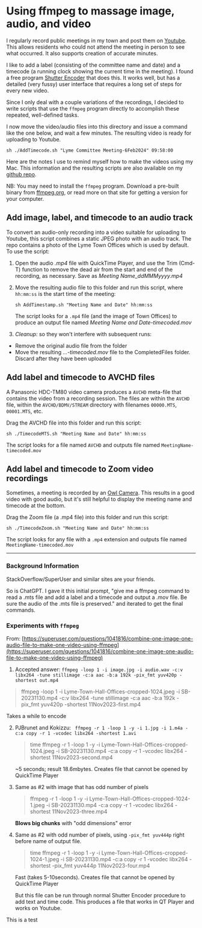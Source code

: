 # Using ffmpeg to massage image, audio, and video

I regularly record public meetings in my town and post them on
[Youtube](https://www.youtube.com/playlist?list=PLhg_eBomuA8iBIXkkRjULVbqunRqsnHWc).
This allows residents who could not attend the meeting in person to see
what occurred. It also supports creation of accurate minutes. 

I like to add a label (consisting of the committee name and date) and a timecode (a running clock showing the current time in the meeting).
I found a free program [Shutter Encoder](https://shutterencoder.com)
that does this. It works well, but has a detailed (very fussy) user interface
that requires a long set of steps for every new video.

Since I only deal with a couple variations of the recordings,
I decided to write scripts that use the `ffmpeg` program directly
to accomplish these repeated, well-defined tasks.

I now move the video/audio files into this directory
and issue a command like the one below, and wait a few minutes.
The resulting video is ready for uploading to Youtube.

```
sh ./AddTimecode.sh "Lyme Committee Meeting-6Feb2024" 09:58:00
```

Here are the notes I use to remind myself how to make the videos using my Mac.
This information and the resulting scripts are also available on my
[github repo](https://github.com/richb-hanover/FFMPEG-ImagePlusAudio).

NB: You may need to install the `ffmpeg` program. Download a pre-built binary 
from [ffmpeg.org](https://ffmpeg.org//download.html#build-mac),
or read more on that site for getting a version for your computer.

## Add image, label, and timecode to an audio track
To convert an audio-only recording into a video suitable for uploading
to Youtube, this script combines a static JPEG photo with an audio track.
The repo contains a photo of the Lyme Town Offices which is used by default.
To use the script:

1. Open the audio _.mp4_ file with QuickTime Player,
and use the Trim (Cmd-T) function to remove the dead air
from the start and end of the recording,
as necessary. Save as _Meeting Name\_ddMMMyyyy.mp4_
2. Move the resulting audio file to this folder and
run this script, where `hh:mm:ss` is the start time of the meeting:

   ```
   sh AddTimestamp.sh "Meeting Name and Date" hh:mm:ss
   ```
   The script looks for a `.mp4` file (and the image of Town Offices)
   to produce an output file named _Meeting Name and Date-timecoded.mov_
3. _Cleanup:_ so they won't interfere with subsequent runs:
  - Remove the original audio file from the folder
  - Move the resulting _...-timecoded.mov_ file to the CompletedFiles folder.
  Discard after they have been uploaded

## Add label and timecode to AVCHD files

A Panasonic HDC-TM80 video camera produces a `AVCHD` meta-file
that contains the video from a recording session.
The files are within the `AVCHD` file, within the `AVCHD/BDMV/STREAM` directory
with filenames `00000.MTS`, `00001.MTS`, etc.

Drag the AVCHD file into this folder and run this script:

```
sh ./TimecodeMTS.sh "Meeting Name and Date" hh:mm:ss
```

The script looks for a file named `AVCHD` and
outputs file named `MeetingName-timecoded.mov`

## Add label and timecode to Zoom video recordings

Sometimes, a meeting is recorded by an
[Owl Camera](https://www.amazon.com/Owl-360-Degree-Conference-Microphone-Automatic/dp/B0B193JVDJ/ref=sr_1_1).
This results in a good video with good audio,
but it's still helpful to display 
the meeting name and timecode at the bottom.

Drag the Zoom file (a .mp4 file) into this folder and run this script:

```
sh ./TimecodeZoom.sh "Meeting Name and Date" hh:mm:ss
```

The script looks for any file with a `.mp4` extension and
outputs file named `MeetingName-timecoded.mov`

------
### Background Information

StackOverflow/SuperUser and similar sites are your friends.

So is ChatGPT. I gave it this initial prompt,
"give me a ffmpeg command to read a .mts file and add a label and a timecode and output a .mov file. Be sure the audio of the .mts file is preserved." and iterated to get the final commands.

### Experiments with `ffmpeg`
From: [https://superuser.com/questions/1041816/combine-one-image-one-audio-file-to-make-one-video-using-ffmpeg](https://superuser.com/questions/1041816/combine-one-image-one-audio-file-to-make-one-video-using-ffmpeg)

1.  Accepted answer:
`ffmpeg -loop 1 -i image.jpg -i audio.wav -c:v libx264 -tune stillimage -c:a aac -b:a 192k -pix_fmt yuv420p -shortest out.mp4`

   > ffmpeg -loop 1 -i Lyme-Town-Hall-Offices-cropped-1024.jpeg -i SB-20231130.mp4 -c:v libx264 -tune stillimage -c:a aac -b:a 192k -pix_fmt yuv420p -shortest 11Nov2023-first.mp4
   
   Takes a while to encode

2. PJBrunet and Kokizzu:
` ffmpeg -r 1 -loop 1 -y -i 1.jpg -i 1.m4a -c:a copy -r 1 -vcodec libx264 -shortest 1.avi`

   > time ffmpeg -r 1 -loop 1 -y -i Lyme-Town-Hall-Offices-cropped-1024.jpeg -i SB-20231130.mp4 -c:a copy -r 1 -vcodec libx264 -shortest 11Nov2023-second.mp4

   ~5 seconds; result 18.6mbytes.
   Creates file that cannot be opened by QuickTime Player

3. Same as #2 with image that has odd number of pixels

   > ffmpeg -r 1 -loop 1 -y -i Lyme-Town-Hall-Offices-cropped-1024-1.jpeg -i SB-20231130.mp4 -c:a copy -r 1 -vcodec libx264 -shortest 11Nov2023-three.mp4

   **Blows big chunks** with "odd dimensions" error

4. Same as #2 with odd number of pixels, using `-pix_fmt yuv444p` right before name of output file.

   > time ffmpeg -r 1 -loop 1 -y  -i Lyme-Town-Hall-Offices-cropped-1024-1.jpeg -i SB-20231130.mp4 -c:a copy -r 1 -vcodec libx264 -shortest -pix_fmt yuv444p 11Nov2023-four.mp4
   
   Fast (takes 5-10seconds). Creates file that cannot be opened by QuickTime Player
   
   But this file can be run through normal Shutter Encoder procedure to add text and time code. This produces a file that works in QT Player and works on Youtube.

This is a test
